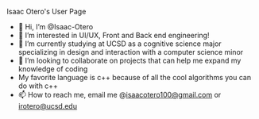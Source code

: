 Isaac Otero's User Page
- 👋 Hi, I’m @Isaac-Otero
- 👀 I’m interested in UI/UX, Front and Back end engineering!
- 🌱 I’m currently studying at UCSD as a cognitive science major specializing in design and interaction with a computer science minor
- 💞️ I’m looking to collaborate on projects that can help me expand my knowledge of coding
-    My favorite language is c++ because of all the cool algorithms you can do with c++
- 📫 How to reach me, email me @isaacotero100@gmail.com or irotero@ucsd.edu

<!---
Isaac-Otero/Isaac-Otero is a ✨ special ✨ repository because its `README.md` (this file) appears on your GitHub profile.
You can click the Preview link to take a look at your changes.
--->

